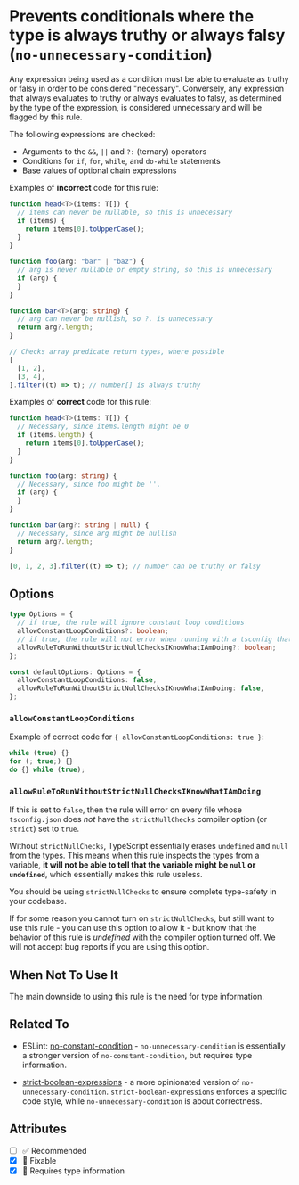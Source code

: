 # Prevents conditionals where the type is always truthy or always falsy (`no-unnecessary-condition`)

Any expression being used as a condition must be able to evaluate as truthy or
falsy in order to be considered "necessary". Conversely, any expression that
always evaluates to truthy or always evaluates to falsy, as determined by the
type of the expression, is considered unnecessary and will be flagged by this
rule.

The following expressions are checked:

- Arguments to the `&&`, `||` and `?:` (ternary) operators
- Conditions for `if`, `for`, `while`, and `do-while` statements
- Base values of optional chain expressions

Examples of **incorrect** code for this rule:

```ts
function head<T>(items: T[]) {
  // items can never be nullable, so this is unnecessary
  if (items) {
    return items[0].toUpperCase();
  }
}

function foo(arg: "bar" | "baz") {
  // arg is never nullable or empty string, so this is unnecessary
  if (arg) {
  }
}

function bar<T>(arg: string) {
  // arg can never be nullish, so ?. is unnecessary
  return arg?.length;
}

// Checks array predicate return types, where possible
[
  [1, 2],
  [3, 4],
].filter((t) => t); // number[] is always truthy
```

Examples of **correct** code for this rule:

```ts
function head<T>(items: T[]) {
  // Necessary, since items.length might be 0
  if (items.length) {
    return items[0].toUpperCase();
  }
}

function foo(arg: string) {
  // Necessary, since foo might be ''.
  if (arg) {
  }
}

function bar(arg?: string | null) {
  // Necessary, since arg might be nullish
  return arg?.length;
}

[0, 1, 2, 3].filter((t) => t); // number can be truthy or falsy
```

## Options

```ts
type Options = {
  // if true, the rule will ignore constant loop conditions
  allowConstantLoopConditions?: boolean;
  // if true, the rule will not error when running with a tsconfig that has strictNullChecks turned **off**
  allowRuleToRunWithoutStrictNullChecksIKnowWhatIAmDoing?: boolean;
};

const defaultOptions: Options = {
  allowConstantLoopConditions: false,
  allowRuleToRunWithoutStrictNullChecksIKnowWhatIAmDoing: false,
};
```

### `allowConstantLoopConditions`

Example of correct code for `{ allowConstantLoopConditions: true }`:

```ts
while (true) {}
for (; true;) {}
do {} while (true);
```

### `allowRuleToRunWithoutStrictNullChecksIKnowWhatIAmDoing`

If this is set to `false`, then the rule will error on every file whose
`tsconfig.json` does _not_ have the `strictNullChecks` compiler option (or
`strict`) set to `true`.

Without `strictNullChecks`, TypeScript essentially erases `undefined` and `null`
from the types. This means when this rule inspects the types from a variable,
**it will not be able to tell that the variable might be `null` or
`undefined`**, which essentially makes this rule useless.

You should be using `strictNullChecks` to ensure complete type-safety in your
codebase.

If for some reason you cannot turn on `strictNullChecks`, but still want to use
this rule - you can use this option to allow it - but know that the behavior of
this rule is _undefined_ with the compiler option turned off. We will not accept
bug reports if you are using this option.

## When Not To Use It

The main downside to using this rule is the need for type information.

## Related To

- ESLint:
  [no-constant-condition](https://eslint.org/docs/rules/no-constant-condition) -
  `no-unnecessary-condition` is essentially a stronger version of
  `no-constant-condition`, but requires type information.

- [strict-boolean-expressions](./strict-boolean-expressions.md) - a more
  opinionated version of `no-unnecessary-condition`.
  `strict-boolean-expressions` enforces a specific code style, while
  `no-unnecessary-condition` is about correctness.

## Attributes

- [ ] ✅ Recommended
- [x] 🔧 Fixable
- [x] 💭 Requires type information
